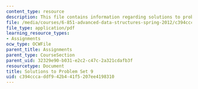 ```yaml
---
content_type: resource
description: This file contains information regarding solutions to problem set 9.
file: /media/courses/6-851-advanced-data-structures-spring-2012/c394cccaddf942b441f5207ee4198310_MIT6_851S12_ps9sol.pdf
file_type: application/pdf
learning_resource_types:
- Assignments
ocw_type: OCWFile
parent_title: Assignments
parent_type: CourseSection
parent_uid: 32329e90-b031-e2c2-c47c-2a321cdafb3f
resourcetype: Document
title: Solutions to Problem Set 9
uid: c394ccca-ddf9-42b4-41f5-207ee4198310
---
```

